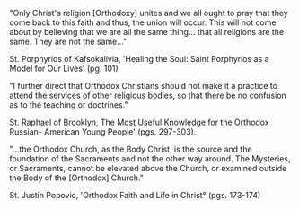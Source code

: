 "Only Christ's religion [Orthodoxy] unites and we all ought to pray that they come back to this faith and thus, the union will occur. This will not come about by believing that we are all the same thing... that all religions are the same. They are not the same..."

St. Porphyrios of Kafsokalivia, 'Healing the Soul: Saint Porphyrios as a Model for Our Lives' (pg. 101)

"I further direct that Orthodox Christians should not make it a practice to attend the services of other religious bodies, so that there be no confusion as to the teaching or doctrines."

St. Raphael of Brooklyn, The Most Useful Knowledge for the Orthodox Russian- American Young People' (pgs. 297-303).

"...the Orthodox Church, as the Body Christ, is the source and the foundation of the Sacraments and not the other way around. The Mysteries, or Sacraments, cannot be elevated above the Church, or examined outside the Body of the [Orthodox] Church."

St. Justin Popovic, 'Orthodox Faith and Life in Christ° (pgs. 173-174)
